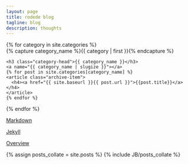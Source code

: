 ```yaml
---
layout: page
title: rodede blog
tagline: blog
description: thoughts
---
```


<div id="archives">
{% for category in site.categories %}
  <div class="archive-group">
    {% capture category_name %}{{ category | first }}{% endcapture %}
    <div id="#{{ category_name | slugize }}"></div>
    <p></p>

    <h3 class="category-head">{{ category_name }}</h3>
    <a name="{{ category_name | slugize }}"></a>
    {% for post in site.categories[category_name] %}
    <article class="archive-item">
      <h4><a href="{{ site.baseurl }}{{ post.url }}">{{post.title}}</a></h4>
    </article>
    {% endfor %}
  </div>
{% endfor %}
</div>

[Markdown](https://daringfireball.net/projects/markdown/) 

[Jekyll](https://jekyllrb.com/)

[Overview](pages/overview.html)  

{% assign posts_collate = site.posts %}
{% include JB/posts_collate %}
